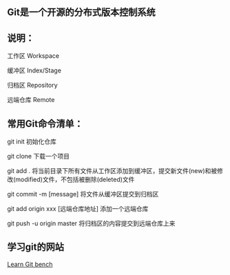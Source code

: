 
## Git是一个开源的分布式版本控制系统

## 说明：

工作区 Workspace

缓冲区 Index/Stage

归档区 Repository

远端仓库 Remote


## 常用Git命令清单：

git init 初始化仓库

git clone 下载一个项目

git add . 将当前目录下所有文件从工作区添加到缓冲区，提交新文件(new)和被修改(modified)文件，不包括被删除(deleted)文件

git commit -m [message] 将文件从缓冲区提交到归档区

git add origin xxx [远端仓库地址] 添加一个远端仓库

git push -u origin master 将归档区的内容提交到远端仓库上来

## 学习git的网站

[Learn Git bench](https://learngitbranching.js.org/?demo)
